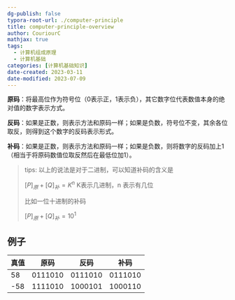 ```yaml
---
dg-publish: false
typora-root-url: ./computer-principle
title: computer-principle-overview
author: CouriourC
mathjax: true
tags:
  - 计算机组成原理
  - 计算机基础
categories: [计算机基础知识]
date-created: 2023-03-11
date-modified: 2023-07-09
---
```


**原码**：将最高位作为符号位（0表示正，1表示负），其它数字位代表数值本身的绝对值的数字表示方式。

**反码**：如果是正数，则表示方法和原码一样；如果是负数，符号位不变，其余各位取反，则得到这个数字的反码表示形式。

**补码**：如果是正数，则表示方法和原码一样；如果是负数，则将数字的反码加上1（相当于将原码数值位取反然后在最低位加1）。

> tips: 以上的说法是对于二进制，可以知道补码的含义是
>
> $[P]_原+[Q]_补=K^n$ K表示几进制，n 表示有几位
>
> 比如一位十进制的补码
>
> $[P]_原+[Q]_补=10^1$

## 例子

| 真值 | 原码                          | 反码                          | 补码                          |
| ---- | ----------------------------- | ----------------------------- | ----------------------------- |
| 58   | 0111010                       | 0111010                       | 0111010                       |
| -58  | <span class="text-red">1</span>111010 | 1<span text-red>000101</span> | 10001<span text-red>10</span> |
